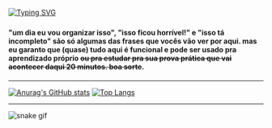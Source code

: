 [![Typing
SVG](https://readme-typing-svg.herokuapp.com?color=ba60ff&lines=tui's+biblioteca+🐸)](https://git.io/typing-svg)
###   
#### "um dia eu vou organizar isso", "isso ficou horrível!" e "isso tá incompleto" são só algumas das frases que vocês vão ver por aqui. mas eu garanto que (quase) tudo aqui é funcional e pode ser usado pra aprendizado próprio ~~ou pra estudar pra sua prova prática que vai acontecer daqui 20 minutos. boa sorte~~.
---

[![Anurag's GitHub stats](https://github-readme-stats.vercel.app/api?username=tuisapo&theme=dracula&count_private=true&title_color=a7dbb5&border_color=#a7dbb5)](https://github.com/tuisapo)    [![Top Langs](https://github-readme-stats.vercel.app/api/top-langs/?username=tuisapo&layout=compact&count_private=false)](https://github.com/tuisapo)

---

![snake gif](https://github.com/tuisapo/tuisapo/blob/output/github-contribution-grid-snake.svg)
